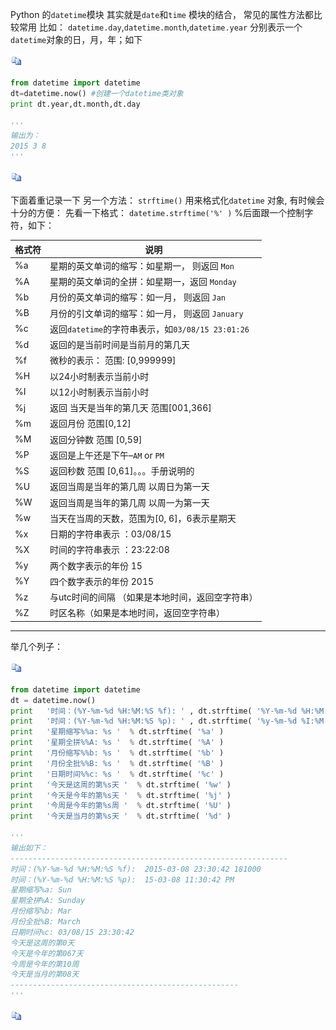 Python 的`datetime`模块 其实就是`date`和`time` 模块的结合， 常见的属性方法都比较常用 
比如： 
`datetime.day`,`datetime.month`,`datetime.year` 分别表示一个`datetime`对象的日，月，年；如下

[![复制代码](Pyhton-strftime.assets/copycode-20210531172249887.gif)](javascript:void(0);)

```python
from datetime import datetime
dt=datetime.now() #创建一个datetime类对象
print dt.year,dt.month,dt.day

'''
输出为：
2015 3 8
'''
```

[![复制代码](Pyhton-strftime.assets/copycode-20210531172249887.gif)](javascript:void(0);)

 

下面着重记录一下 另一个方法： `strftime()` 用来格式化`datetime` 对象, 有时候会十分的方便： 
先看一下格式： `datetime.strftime('%' )` %后面跟一个控制字符，如下：

| 格式符 | 说明                                              |
| ------ | ------------------------------------------------- |
| %a     | 星期的英文单词的缩写：如星期一， 则返回 `Mon`     |
| %A     | 星期的英文单词的全拼：如星期一，返回 `Monday`     |
| %b     | 月份的英文单词的缩写：如一月， 则返回 `Jan`       |
| %B     | 月份的引文单词的缩写：如一月， 则返回 `January`   |
| %c     | 返回`datetime`的字符串表示，如`03/08/15 23:01:26` |
| %d     | 返回的是当前时间是当前月的第几天                  |
| %f     | 微秒的表示： 范围: [0,999999]                     |
| %H     | 以24小时制表示当前小时                            |
| %I     | 以12小时制表示当前小时                            |
| %j     | 返回 当天是当年的第几天 范围[001,366]             |
| %m     | 返回月份 范围[0,12]                               |
| %M     | 返回分钟数 范围 [0,59]                            |
| %P     | 返回是上午还是下午–`AM` or `PM`                   |
| %S     | 返回秒数 范围 [0,61]。。。手册说明的              |
| %U     | 返回当周是当年的第几周 以周日为第一天             |
| %W     | 返回当周是当年的第几周 以周一为第一天             |
| %w     | 当天在当周的天数，范围为[0, 6]，6表示星期天       |
| %x     | 日期的字符串表示 ：03/08/15                       |
| %X     | 时间的字符串表示 ：23:22:08                       |
| %y     | 两个数字表示的年份 15                             |
| %Y     | 四个数字表示的年份 2015                           |
| %z     | 与utc时间的间隔 （如果是本地时间，返回空字符串）  |
| %Z     | 时区名称（如果是本地时间，返回空字符串）          |

------

举几个列子：

[![复制代码](Pyhton-strftime.assets/copycode-20210531172249887.gif)](javascript:void(0);)

```python
from datetime import datetime
dt = datetime.now()  
print   '时间：(%Y-%m-%d %H:%M:%S %f): ' , dt.strftime( '%Y-%m-%d %H:%M:%S %f' )  
print   '时间：(%Y-%m-%d %H:%M:%S %p): ' , dt.strftime( '%y-%m-%d %I:%M:%S %p' )  
print   '星期缩写%%a: %s '  % dt.strftime( '%a' )  
print   '星期全拼%%A: %s '  % dt.strftime( '%A' )  
print   '月份缩写%%b: %s '  % dt.strftime( '%b' )  
print   '月份全批%%B: %s '  % dt.strftime( '%B' )  
print   '日期时间%%c: %s '  % dt.strftime( '%c' )  
print   '今天是这周的第%s天 '  % dt.strftime( '%w' )  
print   '今天是今年的第%s天 '  % dt.strftime( '%j' )  
print   '今周是今年的第%s周 '  % dt.strftime( '%U' ) 
print   '今天是当月的第%s天 '  % dt.strftime( '%d' )

'''
输出如下：
--------------------------------------------------------------
时间：(%Y-%m-%d %H:%M:%S %f):  2015-03-08 23:30:42 181000
时间：(%Y-%m-%d %H:%M:%S %p):  15-03-08 11:30:42 PM
星期缩写%a: Sun 
星期全拼%A: Sunday 
月份缩写%b: Mar 
月份全批%B: March 
日期时间%c: 03/08/15 23:30:42 
今天是这周的第0天 
今天是今年的第067天 
今周是今年的第10周 
今天是当月的第08天 
---------------------------------------------------
'''
```

[![复制代码](Pyhton-strftime.assets/copycode-20210531172249887.gif)](javascript:void(0);)

